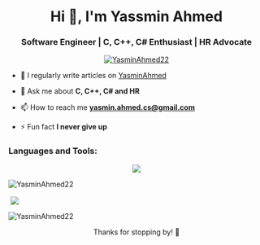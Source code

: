 <h1 align="center">Hi 👋, I'm Yassmin Ahmed</h1>
<h3 align="center">Software Engineer | C, C++, C# Enthusiast | HR Advocate</h3>

<p align="center"> <a href="https://github.com/ryo-ma/github-profile-trophy"><img src="https://github-profile-trophy.vercel.app/?username=YasminAhmed22" alt="YasminAhmed22" /></a> </p>

- 📝 I regularly write articles on [YasminAhmed](http://www.linkedin.com/in/yasmine-ahmed)

- 💬 Ask me about **C, C++, C# and HR**

- 📫 How to reach me **yasmin.ahmed.cs@gmail.com**

- ⚡ Fun fact **I never give up**
 
<h3 align="left">Languages and Tools:</h3>
<p align="center">
  <a href="https://skillicons.dev">
    <img src="https://skillicons.dev/icons?i=c,cs,cpp,visualstudio" />
  </a>
</p>

<p><img align="center" src="https://github-readme-stats.vercel.app/api/top-langs?username=YasminAhmed22&show_icons=true&locale=en&layout=compact" alt="YasminAhmed22" /></p>

<p>&nbsp;<img align="center" src="https://github-readme-stats.vercel.app/api?username=YasminAhmed22&show_icons=true&locale=en"YasminAhmed22" /></p>

<p><img align="center" src="https://github-readme-streak-stats.herokuapp.com/?user=YasminAhmed22&" alt="YasminAhmed22" /></p>

<p align="center">Thanks for stopping by! 🌟</p>
